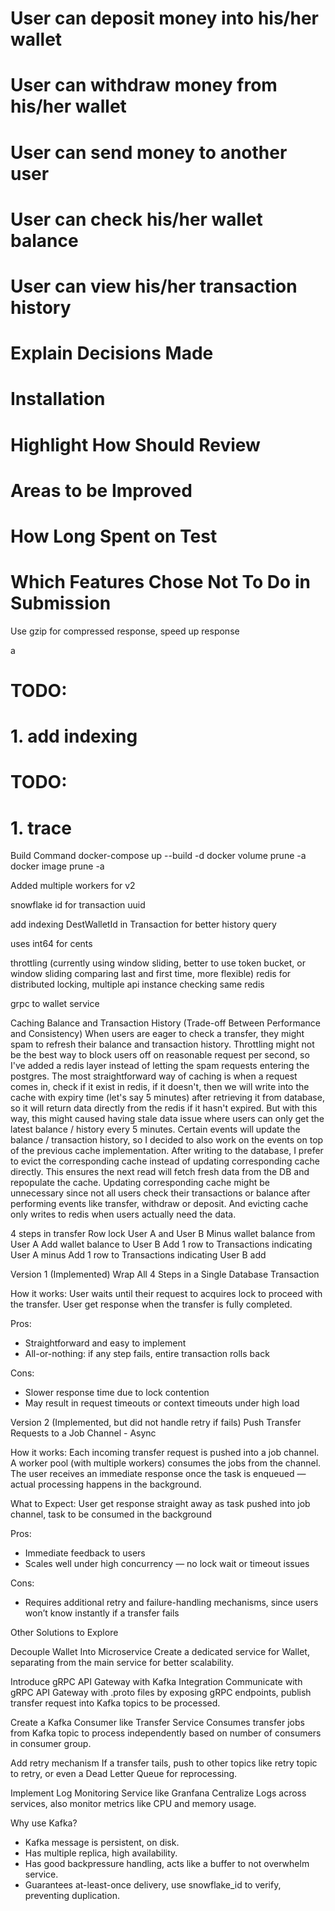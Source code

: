 

# User can deposit money into his/her wallet
# User can withdraw money from his/her wallet
# User can send money to another user
# User can check his/her wallet balance
# User can view his/her transaction history

# Explain Decisions Made
# Installation
# Highlight How Should Review
# Areas to be Improved
# How Long Spent on Test
# Which Features Chose Not To Do in Submission

Use gzip for compressed response, speed up response

a
# TODO:
# 1. add indexing 

# TODO:
# 1. trace

Build Command
docker-compose up --build -d
docker volume prune -a
docker image prune -a

Added multiple workers for v2

snowflake id for transaction uuid

add indexing DestWalletId in Transaction for better history query

uses int64 for cents

throttling (currently using window sliding, better to use token bucket, or window sliding comparing last and first time, more flexible)
redis for distributed locking, multiple api instance checking same redis

grpc to wallet service



Caching Balance and Transaction History (Trade-off Between Performance and Consistency)
When users are eager to check a transfer, they might spam to refresh their balance and transaction history. Throttling might not be the best way to block users off on reasonable request per second, so I've added a redis layer instead of letting the spam requests entering the postgres. 
The most straightforward way of caching is when a request comes in, check if it exist in redis, if it doesn't, then we will write into the cache with expiry time (let's say 5 minutes) after retrieving it from database, so it will return data directly from the redis if it hasn't expired. But with this way, this might caused having stale data issue where users can only get the latest balance / history every 5 minutes. Certain events will update the balance / transaction history, so I decided to also work on the events on top of the previous cache implementation. 
After writing to the database, I prefer to evict the corresponding cache instead of updating corresponding cache directly. This ensures the next read will fetch fresh data from the DB and repopulate the cache. Updating corresponding cache might be unnecessary since not all users check their transactions or balance after performing events like transfer, withdraw or deposit. And evicting cache only writes to redis when users actually need the data.

4 steps in transfer
Row lock User A and User B
Minus wallet balance from User A
Add wallet balance to User B
Add 1 row to Transactions indicating User A minus
Add 1 row to Transactions indicating User B add

Version 1 (Implemented)
Wrap All 4 Steps in a Single Database Transaction

How it works:
User waits until their request to acquires lock to proceed with the transfer.
User get response when the transfer is fully completed.

Pros:
- Straightforward and easy to implement
- All-or-nothing: if any step fails, entire transaction rolls back

Cons:
- Slower response time due to lock contention
- May result in request timeouts or context timeouts under high load

Version 2 (Implemented, but did not handle retry if fails)
Push Transfer Requests to a Job Channel - Async

How it works:
Each incoming transfer request is pushed into a job channel.
A worker pool (with multiple workers) consumes the jobs from the channel.
The user receives an immediate response once the task is enqueued — actual processing happens in the background.

What to Expect:
User get response straight away as task pushed into job channel, task to be consumed in the background

Pros:
- Immediate feedback to users
- Scales well under high concurrency — no lock wait or timeout issues

Cons: 
- Requires additional retry and failure-handling mechanisms, since users won’t know instantly if a transfer fails


Other Solutions to Explore

Decouple Wallet Into Microservice
Create a dedicated service for Wallet, separating from the main service for better scalability.

Introduce gRPC API Gateway with Kafka Integration
Communicate with gRPC API Gateway with .proto files by exposing gRPC endpoints, publish transfer request into Kafka topics to be processed.

Create a Kafka Consumer like Transfer Service
Consumes transfer jobs from Kafka topic to process independently based on number of consumers in consumer group.

Add retry mechanism
If a transfer tails, push to other topics like retry topic to retry, or even a Dead Letter Queue for reprocessing.

Implement Log Monitoring Service like Granfana
Centralize Logs across services, also monitor metrics like CPU and memory usage.

Why use Kafka?
- Kafka message is persistent, on disk.
- Has multiple replica, high availability.
- Has good backpressure handling, acts like a buffer to not overwhelm service.
- Guarantees at-least-once delivery, use snowflake_id to verify, preventing duplication.











